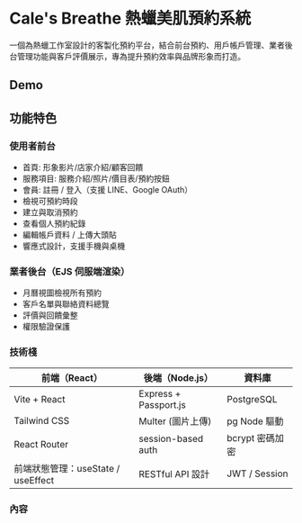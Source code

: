 # Cale's Breathe 熱蠟美肌預約系統
一個為熱蠟工作室設計的客製化預約平台，結合前台預約、用戶帳戶管理、業者後台管理功能與客戶評價展示，專為提升預約效率與品牌形象而打造。
## Demo

## 功能特色
### 使用者前台
- 首頁: 形象影片/店家介紹/顧客回饋
- 服務項目: 服務介紹/照片/價目表/預約按鈕
- 會員: 註冊 / 登入（支援 LINE、Google OAuth）
- 檢視可預約時段
- 建立與取消預約
- 查看個人預約紀錄
- 編輯帳戶資料 / 上傳大頭貼
- 響應式設計，支援手機與桌機

###  業者後台（EJS 伺服端渲染）
- 月曆視圖檢視所有預約
- 客戶名單與聯絡資料總覽
- 評價與回饋彙整
- 權限驗證保護

### 技術棧

| 前端（React） | 後端（Node.js） | 資料庫 |
| --- | --- | --- |
| Vite + React | Express + Passport.js | PostgreSQL |
| Tailwind CSS | Multer (圖片上傳) | pg Node 驅動 |
| React Router | session-based auth | bcrypt 密碼加密 |
| 前端狀態管理：useState / useEffect | RESTful API 設計 | JWT / Session |

### 內容
